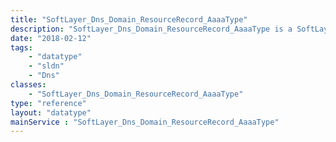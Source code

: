 ```yaml
---
title: "SoftLayer_Dns_Domain_ResourceRecord_AaaaType"
description: "SoftLayer_Dns_Domain_ResourceRecord_AaaaType is a SoftLayer_Dns_Domain_ResourceRecord object whose ''type'' property is set to 'aaaa' and defines a DNS AAAA record on a SoftLayer hosted domain. An AAAA record directs a host name to an IPv6 address. For instance if the AAAA record for 'host.example.org' points to the IPv6 address 'fe80:0:0:0:0:0:a00:0' then the ''host'' property for the AAAA record equals 'host' and the ''data'' property equals 'fe80:0:0:0:0:0:a00:0'. "
date: "2018-02-12"
tags:
    - "datatype"
    - "sldn"
    - "Dns"
classes:
    - "SoftLayer_Dns_Domain_ResourceRecord_AaaaType"
type: "reference"
layout: "datatype"
mainService : "SoftLayer_Dns_Domain_ResourceRecord_AaaaType"
---
```

